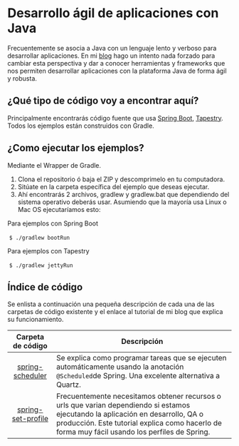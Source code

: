 # Desarrollo ágil de aplicaciones con Java
Frecuentemente se asocia a Java con un lenguaje lento y verboso para desarrollar aplicaciones. 
En mi [blog](https://windoctor7.github.io/) hago un intento nada forzado para cambiar esta perspectiva y dar a conocer 
herramientas y frameworks que nos permiten desarrollar aplicaciones con la plataforma Java de forma ágil y robusta.

## ¿Qué tipo de código voy a encontrar aquí?
Principalmente encontrarás código fuente que usa [Spring Boot](https://projects.spring.io/spring-boot/), [Tapestry](http://tapestry.apache.org).
Todos los ejemplos están construidos con Gradle.

## ¿Como ejecutar los ejemplos?
Mediante el Wrapper de Gradle.

1. Clona el repositorio ó baja el ZIP y descomprimelo en tu computadora.
1. Sitúate en la carpeta específica del ejemplo que deseas ejecutar.
1. Ahí encontrarás 2 archivos, gradlew y gradlew.bat que dependiendo del sistema operativo deberás usar. Asumiendo que la mayoría usa Linux o Mac OS ejecutaríamos esto:

Para ejemplos con Spring Boot

  `$ ./gradlew bootRun`
  
Para ejemplos con Tapestry

  `$ ./gradlew jettyRun`
  
## Índice de código
Se enlista a continuación una pequeña descripción de cada una de las carpetas de código existente y el enlace al tutorial de mi blog que explica su funcionamiento.


| Carpeta de código     | Descripción
|:-:     |---|
| [spring-scheduler](https://windoctor7.github.io/Tareas-con-Spring-Scheduler.html)     | Se explica como programar tareas que se ejecuten automáticamente usando la anotación `@Scheduled`de Spring. Una excelente alternativa a Quartz. |
| [spring-set-profile](https://github.com/windoctor7/codigo-tutoriales-blog/tree/master/spring-set-profile)     | Frecuentemente necesitamos obtener recursos o urls que varian dependiendo si estamos ejecutando la aplicación en desarrollo, QA o producción. Este tutorial explica como hacerlo de forma muy fácil usando los perfiles de Spring.  |
